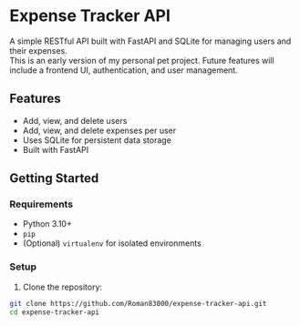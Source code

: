 # Expense Tracker API

A simple RESTful API built with FastAPI and SQLite for managing users and their expenses.  
This is an early version of my personal pet project. Future features will include a frontend UI, authentication, and user management.

## Features

- Add, view, and delete users
- Add, view, and delete expenses per user
- Uses SQLite for persistent data storage
- Built with FastAPI

## Getting Started

### Requirements

- Python 3.10+
- `pip`
- (Optional) `virtualenv` for isolated environments

### Setup

1. Clone the repository:

```bash
git clone https://github.com/Roman83000/expense-tracker-api.git
cd expense-tracker-api

